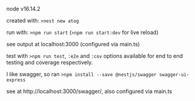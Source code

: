 node v16.14.2

created with: `>nest new atog`

run with: `>npm run start` (`>npm run start:dev` for live reload)

see output at localhost:3000 (configured via main.ts)

test with `>npm run test`, `:e2e` and `:cov` options available for end to end testing and coverage respectively.

I like swagger, so ran `>npm install --save @nestjs/swagger swagger-ui-express`

see at http://localhost:3000/swagger/, also configured via main.ts